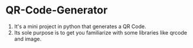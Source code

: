 # QR-Code-Generator
1. It's a mini project in python that generates a QR Code.
2. Its sole purpose is to get you familiarize with some libraries like qrcode and image.
